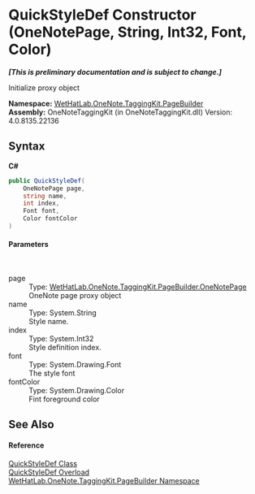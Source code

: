 # QuickStyleDef Constructor (OneNotePage, String, Int32, Font, Color)
 _**\[This is preliminary documentation and is subject to change.\]**_

Initialize proxy object

**Namespace:**&nbsp;<a href="56352230-71f2-f4b7-63a8-983965663af5.md">WetHatLab.OneNote.TaggingKit.PageBuilder</a><br />**Assembly:**&nbsp;OneNoteTaggingKit (in OneNoteTaggingKit.dll) Version: 4.0.8135.22136

## Syntax

**C#**<br />
``` C#
public QuickStyleDef(
	OneNotePage page,
	string name,
	int index,
	Font font,
	Color fontColor
)
```


#### Parameters
&nbsp;<dl><dt>page</dt><dd>Type: <a href="6754c7d7-0598-ae1f-ff8c-6808b714b0ab.md">WetHatLab.OneNote.TaggingKit.PageBuilder.OneNotePage</a><br />OneNote page proxy object</dd><dt>name</dt><dd>Type: System.String<br />Style name.</dd><dt>index</dt><dd>Type: System.Int32<br />Style definition index.</dd><dt>font</dt><dd>Type: System.Drawing.Font<br />The style font</dd><dt>fontColor</dt><dd>Type: System.Drawing.Color<br />Fint foreground color</dd></dl>

## See Also


#### Reference
<a href="b060cbe3-abed-8941-9af9-880354eb2a81.md">QuickStyleDef Class</a><br /><a href="a6a344ac-c4ca-6ec4-fc1c-43f98efa6ccc.md">QuickStyleDef Overload</a><br /><a href="56352230-71f2-f4b7-63a8-983965663af5.md">WetHatLab.OneNote.TaggingKit.PageBuilder Namespace</a><br />